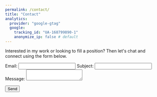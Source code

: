 ```yaml
---
permalink: /contact/
title: "Contact"
analytics:
  provider: "google-gtag"
  google:
    tracking_id: "UA-168799890-1"
    anonymize_ip: false # default
---
```


Interested in my work or looking to fill a position? Then let's chat and connect using the form below.

<form
  action="https://formspree.io/xoqkdwla"
  method="POST"
>
  <label>
    Email:
    <input type="text" name="_replyto">
  </label>
  <label>
    Subject:
    <input type="text" name="subject">
  </label>
  <label>
    Message:
    <textarea name="message"></textarea>
  </label>

  <!-- your other form fields go here -->

  <button type="submit">Send</button>
  <input type="hidden" name="_subject" value="blog contact" />
  <input type="text" name="_gotcha" style="display:none" />
</form>
